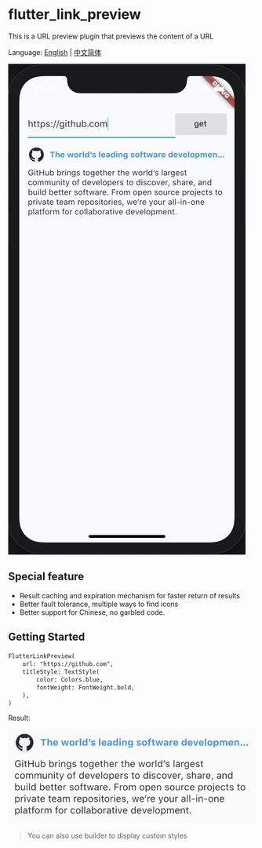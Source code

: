 # flutter_link_preview

This is a URL preview plugin that previews the content of a URL

Language: [English](README.md) | [中文简体](README-ZH.md)

![Demo](demo.jpg)

## Special feature

-   Result caching and expiration mechanism for faster return of results
-   Better fault tolerance, multiple ways to find icons
-   Better support for Chinese, no garbled code.

## Getting Started

```
FlutterLinkPreview(
    url: "https://github.com",
    titleStyle: TextStyle(
        color: Colors.blue,
        fontWeight: FontWeight.bold,
    ),
)
```

Result:

![Result Image](web.jpg)

> You can also use builder to display custom styles
